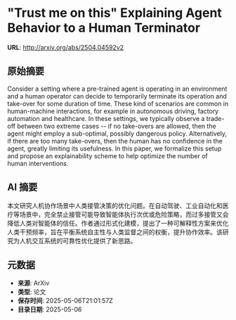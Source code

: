 # "Trust me on this" Explaining Agent Behavior to a Human Terminator

**URL**: http://arxiv.org/abs/2504.04592v2

## 原始摘要

Consider a setting where a pre-trained agent is operating in an environment
and a human operator can decide to temporarily terminate its operation and
take-over for some duration of time. These kind of scenarios are common in
human-machine interactions, for example in autonomous driving, factory
automation and healthcare. In these settings, we typically observe a trade-off
between two extreme cases -- if no take-overs are allowed, then the agent might
employ a sub-optimal, possibly dangerous policy. Alternatively, if there are
too many take-overs, then the human has no confidence in the agent, greatly
limiting its usefulness. In this paper, we formalize this setup and propose an
explainability scheme to help optimize the number of human interventions.


## AI 摘要

本文研究人机协作场景中人类接管决策的优化问题。在自动驾驶、工业自动化和医疗等场景中，完全禁止接管可能导致智能体执行次优或危险策略，而过多接管又会降低人类对智能体的信任。作者通过形式化建模，提出了一种可解释性方案来优化人类干预频率，旨在平衡系统自主性与人类监督之间的权衡，提升协作效率。该研究为人机交互系统的可靠性优化提供了新思路。

## 元数据

- **来源**: ArXiv
- **类型**: 论文
- **保存时间**: 2025-05-06T21:01:57Z
- **目录日期**: 2025-05-06
